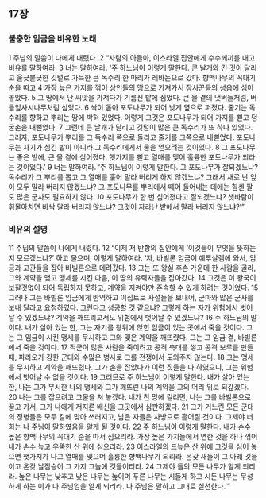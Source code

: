 ## 17장
### 불충한 임금을 비유한 노래
1 주님의 말씀이 나에게 내렸다.
2 “사람의 아들아, 이스라엘 집안에게 수수께끼를 내고 비유를 말하여라.
3 너는 말하여라. ‘주 하느님이 이렇게 말한다. 큰 날개와 긴 깃이 달리고 울긋불긋한 깃털로 가득한 큰 독수리 한 마리가 레바논으로 갔다. 향백나무의 꼭대기 순을 따고
4 가장 높은 가지를 꺾어 상인들의 땅으로 가져가서 장사꾼들의 성읍에 심어 놓았다.
5 그 땅에서 난 씨앗을 가져다가 기름진 밭에 심었다. 큰 물 곁의 냇버들처럼, 버들잎사시나무처럼 심었다.
6 싹이 돋아 포도나무가 되어 낮게 옆으로 퍼졌다. 줄기는 독수리를 향하고 뿌리는 땅에 박혀 있었다. 이렇게 그것은 포도나무가 되어 가지를 뻗고 덩굴손을 내뻗었다.
7 그런데 큰 날개가 달리고 깃털이 많은 큰 독수리가 또 하나 있었다. 그러자, 포도나무가 뿌리를 그 독수리 쪽으로 돌리고 줄기를 그쪽으로 내뻗었다. 포도나무는 자기가 심긴 밭이 아니라 그 독수리에게서 물을 얻으려는 것이었다.
8 그 포도나무는 좋은 밭에, 큰 물 곁에 심어졌다. 햇가지를 뻗고 열매를 맺어 훌륭한 포도나무가 되라는 것이었다.’
9 너는 말하여라. ‘주 하느님이 이렇게 말한다. 그 포도나무가 잘되겠느냐? 독수리가 그 뿌리를 뽑고 그 열매를 훑어 말라 버리게 하지 않겠느냐? 그래서 새로 난 잎이 모두 말라 버리지 않겠느냐? 그 포도나무를 뿌리에서 떼어 들어내는 데에는 힘센 팔도 많은 군사도 필요하지 않다.
10 포도나무가 한 번 심어졌다고 잘되겠느냐? 샛바람이 휘몰아치면 바싹 말라 버리지 않느냐? 그것이 자라난 밭에서 말라 버리지 않느냐?’”
### 비유의 설명
11 주님의 말씀이 나에게 내렸다.
12 “이제 저 반항의 집안에게 ‘이것들이 무엇을 뜻하는지 모르겠느냐?’ 하고 물으며, 이렇게 말하여라. ‘자, 바빌론 임금이 예루살렘에 와서, 임금과 고관들을 잡아 바빌론으로 데려갔다.
13 그는 또 왕실 후손 가운데 한 사람을 골라, 그와 계약을 맺고 맹세를 시킨 다음, 이 땅의 유력자들을 잡아갔다.
14 그것은 이 왕국이 보잘것없이 되어 독립하지 못하고, 계약을 지켜야만 존속할 수 있게 하려는 것이었다.
15 그러나 그는 바빌론 임금에게 반역하고 이집트로 사절들을 보내어, 군마와 많은 군사를 보내 달라고 요청하였다. 그런다고 성공할 것 같으냐? 그렇게 하는 자가 위험에서 벗어날 수 있겠느냐? 계약을 깨뜨리고서도 위험에서 벗어날 수 있겠느냐?
16 주 하느님의 말이다. 내가 살아 있는 한, 그는 자기를 왕위에 앉힌 임금이 있는 곳에서 죽을 것이다. 그는 그 임금이 시킨 맹세를 무시하고 그와 맺은 계약을 깨뜨렸다. 그는 그 임금 곁, 바빌론에서 죽을 것이다.
17 적군이 많은 사람을 죽이려고 공격 축대를 쌓고 공격 보루를 만들 때, 파라오가 강한 군대와 수많은 병사로 그를 전쟁에서 도와주지 않는다.
18 그는 맹세를 무시하고 계약을 깨뜨렸다. 그가 손을 잡았다가 이런 짓들을 다 하였으니, 그는 위험에서 벗어날 수 없을 것이다.
19 그러므로 주 하느님이 이렇게 말한다. 내가 살아 있는 한, 나는 그가 무시한 나의 맹세와 그가 깨뜨린 나의 계약을 그의 머리 위로 되갚겠다.
20 나는 그를 잡으려고 그물을 쳐 놓겠다. 내가 친 망에 걸리면, 나는 그를 바빌론으로 끌고 가서, 그가 나에게 저지른 배신을 그곳에서 심판하겠다.
21 그가 거느린 모든 군대의 정병들은 모두 칼에 맞아 쓰러지고, 남은 자들은 사방으로 흩어질 것이다. 그제야 너희는 나 주님이 말하였음을 알게 될 것이다.
22 주 하느님이 이렇게 말한다. 내가 손수 높은 향백나무의 꼭대기 순을 따서 심으리라. 가장 높은 가지들에서 연한 것을 하나 꺾어 내가 손수 높고 우뚝한 산 위에 심으리라.
23 이스라엘의 드높은 산 위에 그것을 심어 놓으면 햇가지가 나고 열매를 맺으며 훌륭한 향백나무가 되리라. 온갖 새들이 그 아래 깃들이고 온갖 날짐승이 그 가지 그늘에 깃들이리라.
24 그제야 들의 모든 나무가 알게 되리라. 높은 나무는 낮추고 낮은 나무는 높이며 푸른 나무는 시들게 하고 시든 나무는 무성하게 하는 이가 나 주님임을 알게 되리라. 나 주님은 말하고 그대로 실천한다.’”
